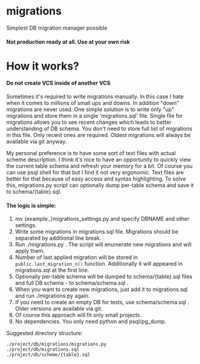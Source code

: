 # migrations
Simplest DB migration manager possible

#### Not production ready at all. Use at your own risk

# How it works?

#### Do not create VCS inside of another VCS

Sometimes it's required to write migrations manually. In this case I hate when it comes to millions of small ups and downs.
In addition "down" migrations are never used. One simple solution is to write only "up" migrations and store them in a single 'migrations.sql' file.
Single file for migrations allows you to see recent changes which leads to better understanding of DB schema.
You don't need to store full list of migrations in this file. Only recent ones are required.
Oldest migrations will always be available via git anyway.

My personal preference is to have some sort of text files with actual scheme description.
I think it's nice to have an opportunity to quickly view the current table schema and refresh your memory for a bit.
Of course you can use psql shell for that but I find it not very ergonomic.
Text files are better for that because of easy access and syntax highlighting.
To solve this, migrations.py script can optionally dump per-table schema and save it to schema/{table}.sql.

#### The logic is simple:
1) mv {example.,}migrations_settings.py and specify DBNAME and other settings.
2) Write some migrations in migrations.sql file. Migrations should be separated by additional line break.
3) Run ./migrations.py . The script will enumerate new migrations and will apply them.
4) Number of last applied migration will be stored in `public.last_migration_n()` function.
Additionally it will appeared in migrations.sql at the first line.
5) Optionally per-table schema will be dumped to schema/{table}.sql files and full DB schema - to schema/schema.sql .
6) When you want to create new migrations, just add it to migrations.sql and run ./migrations.py again.
7) If you need to create an empty DB for tests, use schema/schema.sql . Older versions are available via git.
8) Of course this approach will fit only small projects. 
9) No dependencies. You only need python and psql/pg_dump.

Suggested directory structure:
```
./project/db/migrations/migrations.py
./project/db/migrations.sql
./project/db/scheme/{table}.sql
```

